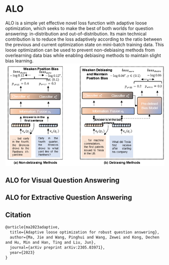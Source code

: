 # ALO

ALO is a simple yet effective novel loss function with adaptive loose optimization, which seeks to make the best of both worlds for question answering: in-distribution and out-of-distribution. Its main technical contribution is to reduce the loss adaptively according to the ratio between the previous and current optimization state on mini-batch training data. This loose optimization can be used to prevent non-debiasing methods from overlearning data bias while enabling debiasing methods to maintain slight bias learning.
![image](image.png)

## ALO for Visual Question Answering

## ALO for Extractive Question Answering

## Citation
```
@article{ma2023adaptive,
  title={Adaptive loose optimization for robust question answering},
  author={Ma, Jie and Wang, Pinghui and Wang, Zewei and Kong, Dechen and Hu, Min and Han, Ting and Liu, Jun},
  journal={arXiv preprint arXiv:2305.03971},
  year={2023}
}
```


